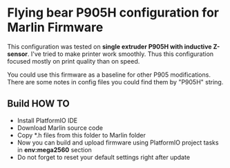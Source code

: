 # Flying bear P905H configuration for Marlin Firmware

This configuration was tested on **single extruder P905H with inductive Z-sensor**.
I've tried to make printer work smoothly.
Thus this configuration focused mostly on print quality than on speed.

You could use this firmware as a baseline for other P905 modifications.
There are some notes in config files you could find them by "P905H" string.

## Build HOW TO
  - Install PlatformIO IDE
  - Download Marlin source code
  - Copy *.h files from this folder to Marlin folder
  - Now you can build and upload firmware using PlatformIO project tasks in **env:mega2560** section
  - Do not forget to reset your default settings right after update